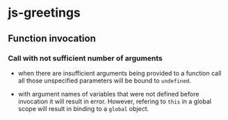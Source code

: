 # js-greetings

## Function invocation

### Call with not sufficient number of arguments

* when there are insufficient arguments being provided to a function call all those unspecified parameters will be bound to `undefined`.

* with argument names of variables that were not defined before invocation it will result in error. However, refering to `this` in a global scope will result in binding to a `global` object.
